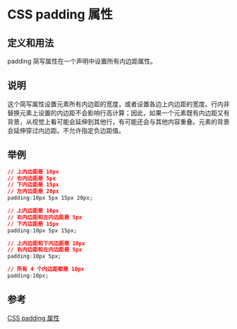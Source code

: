 # CSS padding 属性

## 定义和用法
padding 简写属性在一个声明中设置所有内边距属性。

## 说明
这个简写属性设置元素所有内边距的宽度，或者设置各边上内边距的宽度。行内非替换元素上设置的内边距不会影响行高计算；因此，如果一个元素既有内边距又有背景，从视觉上看可能会延伸到其他行，有可能还会与其他内容重叠。元素的背景会延伸穿过内边距。不允许指定负边距值。

## 举例
```css
// 上内边距是 10px 
// 右内边距是 5px
// 下内边距是 15px
// 左内边距是 20px
padding:10px 5px 15px 20px;
```

```css
// 上内边距是 10px 
// 右内边距和左内边距是 5px
// 下内边距是 15px
padding:10px 5px 15px;
```

```css
// 上内边距和下内边距是 10px
// 右内边距和左内边距是 5px
padding:10px 5px;
```


```css
// 所有 4 个内边距都是 10px
padding:10px;
```

## 参考
[CSS padding 属性](https://www.w3school.com.cn/cssref/pr_padding.asp)



<comment/>